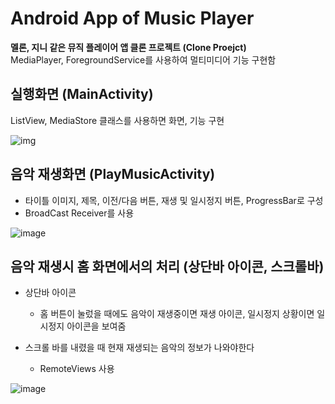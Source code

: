 # Android App of Music Player

<b>멜론, 지니 같은 뮤직 플레이어 앱 클론 프로젝트 (Clone Proejct)</b> <br>
MediaPlayer, ForegroundService를 사용하여 멀티미디어 기능 구현함
<br>

## 실행화면 (MainActivity)
ListView, MediaStore 클래스를 사용하면 화면, 기능 구현

![img](https://user-images.githubusercontent.com/39071676/131359705-f62010ba-c01c-474c-8bcc-9b7d89d07194.png)
<br>

## 음악 재생화면 (PlayMusicActivity)
- 타이틀 이미지, 제목, 이전/다음 버튼, 재생 및 일시정지 버튼, ProgressBar로 구성
- BroadCast Receiver를 사용

![image](https://user-images.githubusercontent.com/39071676/131360886-ddd03cfe-535e-4458-8a73-ab093083e00b.png)
<br>

## 음악 재생시 홈 화면에서의 처리 (상단바 아이콘, 스크롤바)
- 상단바 아이콘
  - 홈 버튼이 눌렀을 때에도 음악이 재생중이면 재생 아이콘, 일시정지 상황이면 일시정지 아이콘을 보여줌

- 스크롤 바를 내렸을 때 현재 재생되는 음악의 정보가 나와야한다
  - RemoteViews 사용

![image](https://user-images.githubusercontent.com/39071676/131361043-2f6aca23-c959-401f-b677-40ca68e431c5.png)  
